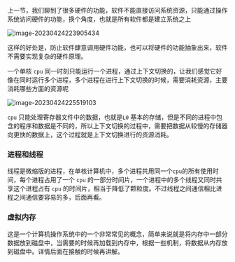 上一节，我们聊到了很多硬件的功能，软件不能直接访问系统资源，只能通过操作系统访问硬件的功能，换个角度，也就是所有软件都是建立系统之上

![image-20230424223905434](https://typra-pictures.oss-cn-beijing.aliyuncs.com/imgs/image-20230424223905434.png)

这样的好处是，防止软件肆意调用硬件功能，也可以将硬件的功能抽象出来，软件不需要实现复杂的硬件原理。

一个单核 `cpu` 同一时刻只能运行一个进程，通过上下文切换的，让我们感觉它好像在同时运行多个进程，多个进程在进行上下文切换的时候，需要消耗资源，主要消耗哪些方面的资源呢

![image-20230424225519103](https://typra-pictures.oss-cn-beijing.aliyuncs.com/imgs/image-20230424225519103.png)

`cpu` 只能处理寄存器文件中的数据，也就是`L0` 基本的存储，但是不同的进程中包含的程序和数据是不同的，所以上下文切换的过程中，需要把数据从较慢的存储器向更快的数据上，这个过程就是上下文切换进行的资源消耗。



### 进程和线程

线程是微缩版的进程，在单核计算机中，多个进程共用同一个`cpu`的所有使用时间，每个进程占用了一个 `cpu` 的一部分时间片，一个进程中的多个线程又同时共享这个进程占有 `cpu` 的时间片，相当于降低了颗粒度。不过线程之间通信相比进程之间通信要容易的多，后面再看。



### 虚拟内存

这是一个计算机操作系统中的一个非常常见的概念，简单来说就是将内存中一部分数据放到磁盘中，当需要的时候再加载到内存中，根据一些机制，将数据从内存放到磁盘中。详情后面在接触的时候再讲解。